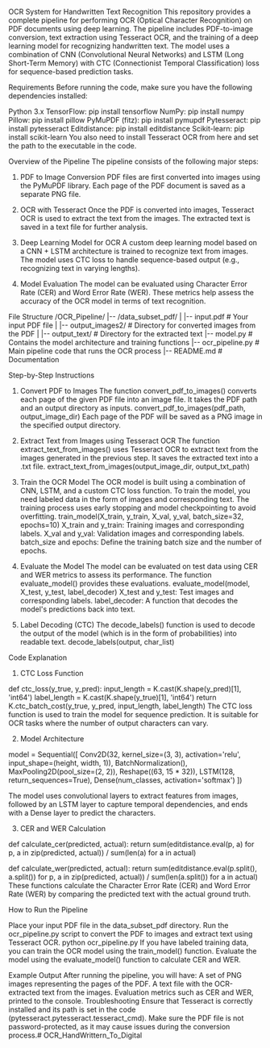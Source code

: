 
OCR System for Handwritten Text Recognition
This repository provides a complete pipeline for performing OCR (Optical Character Recognition) on PDF documents using deep learning. The pipeline includes PDF-to-image conversion, text extraction using Tesseract OCR, and the training of a deep learning model for recognizing handwritten text. The model uses a combination of CNN (Convolutional Neural Networks) and LSTM (Long Short-Term Memory) with CTC (Connectionist Temporal Classification) loss for sequence-based prediction tasks.

Requirements
Before running the code, make sure you have the following dependencies installed:

Python 3.x
TensorFlow: pip install tensorflow
NumPy: pip install numpy
Pillow: pip install pillow
PyMuPDF (fitz): pip install pymupdf
Pytesseract: pip install pytesseract
Editdistance: pip install editdistance
Scikit-learn: pip install scikit-learn
You also need to install Tesseract OCR from here and set the path to the executable in the code.

Overview of the Pipeline
The pipeline consists of the following major steps:

1. PDF to Image Conversion
PDF files are first converted into images using the PyMuPDF library. Each page of the PDF document is saved as a separate PNG file.

2. OCR with Tesseract
Once the PDF is converted into images, Tesseract OCR is used to extract the text from the images. The extracted text is saved in a text file for further analysis.

3. Deep Learning Model for OCR
A custom deep learning model based on a CNN + LSTM architecture is trained to recognize text from images. The model uses CTC loss to handle sequence-based output (e.g., recognizing text in varying lengths).

4. Model Evaluation
The model can be evaluated using Character Error Rate (CER) and Word Error Rate (WER). These metrics help assess the accuracy of the OCR model in terms of text recognition.

File Structure
/OCR_Pipeline/
|-- /data_subset_pdf/
|   |-- input.pdf                 # Your input PDF file
|   |-- output_images2/           # Directory for converted images from the PDF
|   |-- output_text/              # Directory for the extracted text
|-- model.py                      # Contains the model architecture and training functions
|-- ocr_pipeline.py               # Main pipeline code that runs the OCR process
|-- README.md                     # Documentation

Step-by-Step Instructions

1. Convert PDF to Images
The function convert_pdf_to_images() converts each page of the given PDF file into an image file. It takes the PDF path and an output directory as inputs.
convert_pdf_to_images(pdf_path, output_image_dir)
Each page of the PDF will be saved as a PNG image in the specified output directory.

2. Extract Text from Images using Tesseract OCR
The function extract_text_from_images() uses Tesseract OCR to extract text from the images generated in the previous step. It saves the extracted text into a .txt file.
extract_text_from_images(output_image_dir, output_txt_path)

4. Train the OCR Model
The OCR model is built using a combination of CNN, LSTM, and a custom CTC loss function. To train the model, you need labeled data in the form of images and corresponding text. The training process uses early stopping and model checkpointing to avoid overfitting.
train_model(X_train, y_train, X_val, y_val, batch_size=32, epochs=10)
X_train and y_train: Training images and corresponding labels.
X_val and y_val: Validation images and corresponding labels.
batch_size and epochs: Define the training batch size and the number of epochs.

4. Evaluate the Model
The model can be evaluated on test data using CER and WER metrics to assess its performance. The function evaluate_model() provides these evaluations.
evaluate_model(model, X_test, y_test, label_decoder)
X_test and y_test: Test images and corresponding labels.
label_decoder: A function that decodes the model's predictions back into text.

6. Label Decoding (CTC)
The decode_labels() function is used to decode the output of the model (which is in the form of probabilities) into readable text.
decode_labels(output, char_list)

Code Explanation
1. CTC Loss Function

def ctc_loss(y_true, y_pred):
    input_length = K.cast(K.shape(y_pred)[1], 'int64')
    label_length = K.cast(K.shape(y_true)[1], 'int64')
    return K.ctc_batch_cost(y_true, y_pred, input_length, label_length)
The CTC loss function is used to train the model for sequence prediction. It is suitable for OCR tasks where the number of output characters can vary.

2. Model Architecture

model = Sequential([
    Conv2D(32, kernel_size=(3, 3), activation='relu', input_shape=(height, width, 1)),
    BatchNormalization(),
    MaxPooling2D(pool_size=(2, 2)),
    Reshape((63, 15 * 32)),
    LSTM(128, return_sequences=True),
    Dense(num_classes, activation='softmax')
])


The model uses convolutional layers to extract features from images, followed by an LSTM layer to capture temporal dependencies, and ends with a Dense layer to predict the characters.

3. CER and WER Calculation

def calculate_cer(predicted, actual):
    return sum(editdistance.eval(p, a) for p, a in zip(predicted, actual)) / sum(len(a) for a in actual)

def calculate_wer(predicted, actual):
    return sum(editdistance.eval(p.split(), a.split()) for p, a in zip(predicted, actual)) / sum(len(a.split()) for a in actual)
These functions calculate the Character Error Rate (CER) and Word Error Rate (WER) by comparing the predicted text with the actual ground truth.

How to Run the Pipeline

Place your input PDF file in the data_subset_pdf directory.
Run the ocr_pipeline.py script to convert the PDF to images and extract text using Tesseract OCR.
python ocr_pipeline.py
If you have labeled training data, you can train the OCR model using the train_model() function.
Evaluate the model using the evaluate_model() function to calculate CER and WER.

Example Output
After running the pipeline, you will have:
A set of PNG images representing the pages of the PDF.
A text file with the OCR-extracted text from the images.
Evaluation metrics such as CER and WER, printed to the console.
Troubleshooting
Ensure that Tesseract is correctly installed and its path is set in the code (pytesseract.pytesseract.tesseract_cmd).
Make sure the PDF file is not password-protected, as it may cause issues during the conversion process.# OCR_HandWrittern_To_Digital
